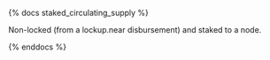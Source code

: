 {% docs staked_circulating_supply %}

Non-locked (from a lockup.near disbursement) and staked to a node.

{% enddocs %}
